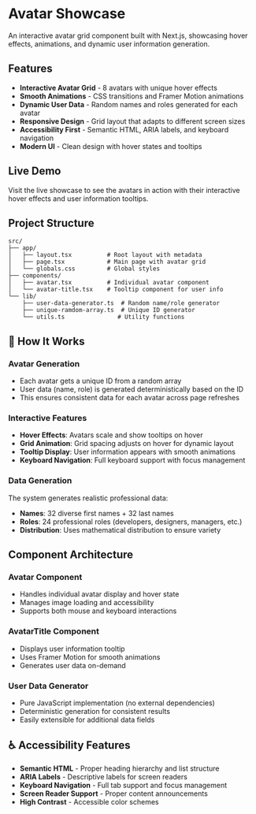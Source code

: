 # Avatar Showcase

An interactive avatar grid component built with Next.js, showcasing hover effects, animations, and dynamic user information generation.

## Features

- **Interactive Avatar Grid** - 8 avatars with unique hover effects
- **Smooth Animations** - CSS transitions and Framer Motion animations
- **Dynamic User Data** - Random names and roles generated for each avatar
- **Responsive Design** - Grid layout that adapts to different screen sizes
- **Accessibility First** - Semantic HTML, ARIA labels, and keyboard navigation
- **Modern UI** - Clean design with hover states and tooltips

## Live Demo

Visit the live showcase to see the avatars in action with their interactive hover effects and user information tooltips.

## Project Structure

```
src/
├── app/
│   ├── layout.tsx          # Root layout with metadata
│   ├── page.tsx            # Main page with avatar grid
│   └── globals.css         # Global styles
├── components/
│   ├── avatar.tsx          # Individual avatar component
│   └── avatar-title.tsx    # Tooltip component for user info
└── lib/
    ├── user-data-generator.ts  # Random name/role generator
    ├── unique-ramdom-array.ts  # Unique ID generator
    └── utils.ts               # Utility functions
```

## 🎨 How It Works

### Avatar Generation
- Each avatar gets a unique ID from a random array
- User data (name, role) is generated deterministically based on the ID
- This ensures consistent data for each avatar across page refreshes

### Interactive Features
- **Hover Effects**: Avatars scale and show tooltips on hover
- **Grid Animation**: Grid spacing adjusts on hover for dynamic layout
- **Tooltip Display**: User information appears with smooth animations
- **Keyboard Navigation**: Full keyboard support with focus management

### Data Generation
The system generates realistic professional data:
- **Names**: 32 diverse first names + 32 last names
- **Roles**: 24 professional roles (developers, designers, managers, etc.)
- **Distribution**: Uses mathematical distribution to ensure variety

## Component Architecture

### Avatar Component
- Handles individual avatar display and hover state
- Manages image loading and accessibility
- Supports both mouse and keyboard interactions

### AvatarTitle Component
- Displays user information tooltip
- Uses Framer Motion for smooth animations
- Generates user data on-demand

### User Data Generator
- Pure JavaScript implementation (no external dependencies)
- Deterministic generation for consistent results
- Easily extensible for additional data fields

## ♿ Accessibility Features

- **Semantic HTML** - Proper heading hierarchy and list structure
- **ARIA Labels** - Descriptive labels for screen readers
- **Keyboard Navigation** - Full tab support and focus management
- **Screen Reader Support** - Proper content announcements
- **High Contrast** - Accessible color schemes
